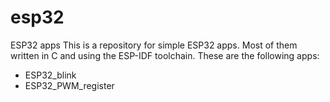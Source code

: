 # esp32
ESP32 apps
This is a repository for simple ESP32 apps. Most of them written in C and using the ESP-IDF toolchain.
These are the following apps:
  - ESP32_blink
  - ESP32_PWM_register
